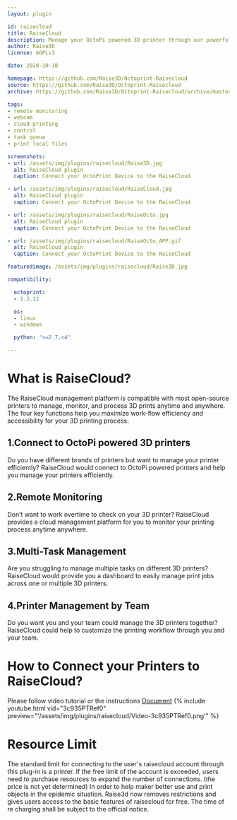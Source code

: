 ```yaml
---
layout: plugin

id: raisecloud
title: RaiseCloud
description: Manage your OctoPi powered 3D printer through our powerful cloud management platform, RaiseCloud (web or app).
author: Raise3D
license: AGPLv3

date: 2020-10-10

homepage: https://github.com/Raise3D/Octoprint-Raisecloud
source: https://github.com/Raise3D/Octoprint-Raisecloud
archive: https://github.com/Raise3D/Octoprint-Raisecloud/archive/master.zip

tags:
- remote monitoring
- webcam
- cloud printing
- control
- task queue
- print local files

screenshots:
- url: /assets/img/plugins/raisecloud/Raise3D.jpg
  alt: RaiseCloud plugin
  caption: Connect your OctoPrint Device to the RaiseCloud

- url: /assets/img/plugins/raisecloud/RaiseCloud.jpg
  alt: RaiseCloud plugin
  caption: Connect your OctoPrint Device to the RaiseCloud

- url: /assets/img/plugins/raisecloud/RaiseOcto.jpg
  alt: RaiseCloud plugin
  caption: Connect your OctoPrint Device to the RaiseCloud

- url: /assets/img/plugins/raisecloud/RaiseOcto_APP.gif
  alt: RaiseCloud plugin
  caption: Connect your OctoPrint Device to the RaiseCloud

featuredimage: /assets/img/plugins/raisecloud/Raise3D.jpg

compatibility:

  octoprint:
  - 1.3.12

  os:
  - linux
  - windows

  python: ">=2.7,<4"

---
```


# What is RaiseCloud?
The RaiseCloud management platform is compatible with most open-source printers to
manage, monitor, and process 3D prints anytime and anywhere. The four key functions
help you maximize work-flow efficiency and accessibility for your 3D printing process:

## 1.Connect to OctoPi powered 3D printers
Do you have different brands of printers but want to manage your printer efficiently?
RaiseCloud would connect to OctoPi powered printers and help you manage your printers efficiently.

## 2.Remote Monitoring
Don’t want to work overtime to check on your 3D printer? RaiseCloud provides a cloud management
platform for you to monitor your printing process anytime anywhere.

## 3.Multi-Task Management
Are you struggling to manage multiple tasks on different 3D printers? RaiseCloud would provide you
a dashboard to easily manage print jobs across one or multiple 3D printers.

## 4.Printer Management by Team
Do you want you and your team could manage the 3D printers together? RaiseCloud could help to
customize the printing workflow through you and your team.

# How to Connect your Printers to RaiseCloud?
Please follow video tutorial or the instructions [Document](https://support.raise3d.com/RaiseCloud/raisecloud-plugin-installation-manual-6-1049.html)
{% include youtube.html vid="3c935PTRef0" preview="'/assets/img/plugins/raisecloud/Video-3c935PTRef0.png'" %}

# Resource Limit
The standard limit for connecting to the user's raisecloud account through this plug-in is a printer.
If the free limit of the account is exceeded, users need to purchase resources to expand the number of connections. (the price is not yet determined)
In order to help maker better use and print objects in the epidemic situation. Raise3d now removes restrictions and gives users access to the basic features of raisecloud for free.
The time of re charging shall be subject to the official notice.
